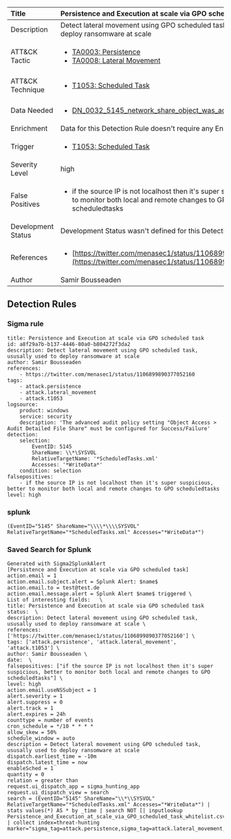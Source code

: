 | Title                | Persistence and Execution at scale via GPO scheduled task                                                                                                                                                 |
|:---------------------|:------------------------------------------------------------------------------------------------------------------------------------------------------------|
| Description          | Detect lateral movement using GPO scheduled task, ususally used to deploy ransomware at scale                                                                                                                                           |
| ATT&amp;CK Tactic    |  <ul><li>[TA0003: Persistence](https://attack.mitre.org/tactics/TA0003)</li><li>[TA0008: Lateral Movement](https://attack.mitre.org/tactics/TA0008)</li></ul>  |
| ATT&amp;CK Technique | <ul><li>[T1053: Scheduled Task](https://attack.mitre.org/techniques/T1053)</li></ul>  |
| Data Needed          | <ul><li>[DN_0032_5145_network_share_object_was_accessed_detailed](../Data_Needed/DN_0032_5145_network_share_object_was_accessed_detailed.md)</li></ul>  |
| Enrichment           |  Data for this Detection Rule doesn't require any Enrichments.  |
| Trigger              | <ul><li>[T1053: Scheduled Task](../Triggers/T1053.md)</li></ul>  |
| Severity Level       | high |
| False Positives      | <ul><li>if the source IP is not localhost then it's super suspicious, better to monitor both local and remote changes to GPO scheduledtasks</li></ul>  |
| Development Status   |  Development Status wasn't defined for this Detection Rule yet  |
| References           | <ul><li>[https://twitter.com/menasec1/status/1106899890377052160](https://twitter.com/menasec1/status/1106899890377052160)</li></ul>  |
| Author               | Samir Bousseaden |


## Detection Rules

### Sigma rule

```
title: Persistence and Execution at scale via GPO scheduled task
id: a8f29a7b-b137-4446-80a0-b804272f3da2
description: Detect lateral movement using GPO scheduled task, ususally used to deploy ransomware at scale
author: Samir Bousseaden
references:
    - https://twitter.com/menasec1/status/1106899890377052160
tags:
    - attack.persistence
    - attack.lateral_movement
    - attack.t1053
logsource:
    product: windows
    service: security
    description: 'The advanced audit policy setting "Object Access > Audit Detailed File Share" must be configured for Success/Failure'
detection:
    selection:
        EventID: 5145
        ShareName: \\*\SYSVOL
        RelativeTargetName: '*ScheduledTasks.xml'
        Accesses: '*WriteData*'
    condition: selection
falsepositives: 
    - if the source IP is not localhost then it's super suspicious, better to monitor both local and remote changes to GPO scheduledtasks
level: high

```





### splunk
    
```
(EventID="5145" ShareName="\\\\*\\\\SYSVOL" RelativeTargetName="*ScheduledTasks.xml" Accesses="*WriteData*")
```






### Saved Search for Splunk

```
Generated with Sigma2SplunkAlert
[Persistence and Execution at scale via GPO scheduled task]
action.email = 1
action.email.subject.alert = Splunk Alert: $name$
action.email.to = test@test.de
action.email.message.alert = Splunk Alert $name$ triggered \
List of interesting fields:   \
title: Persistence and Execution at scale via GPO scheduled task status:  \
description: Detect lateral movement using GPO scheduled task, ususally used to deploy ransomware at scale \
references: ['https://twitter.com/menasec1/status/1106899890377052160'] \
tags: ['attack.persistence', 'attack.lateral_movement', 'attack.t1053'] \
author: Samir Bousseaden \
date:  \
falsepositives: ["if the source IP is not localhost then it's super suspicious, better to monitor both local and remote changes to GPO scheduledtasks"] \
level: high
action.email.useNSSubject = 1
alert.severity = 1
alert.suppress = 0
alert.track = 1
alert.expires = 24h
counttype = number of events
cron_schedule = */10 * * * *
allow_skew = 50%
schedule_window = auto
description = Detect lateral movement using GPO scheduled task, ususally used to deploy ransomware at scale
dispatch.earliest_time = -10m
dispatch.latest_time = now
enableSched = 1
quantity = 0
relation = greater than
request.ui_dispatch_app = sigma_hunting_app
request.ui_dispatch_view = search
search = (EventID="5145" ShareName="\\*\\SYSVOL" RelativeTargetName="*ScheduledTasks.xml" Accesses="*WriteData*") | stats values(*) AS * by _time | search NOT [| inputlookup Persistence_and_Execution_at_scale_via_GPO_scheduled_task_whitelist.csv] | collect index=threat-hunting marker="sigma_tag=attack.persistence,sigma_tag=attack.lateral_movement,sigma_tag=attack.t1053,level=high"
```
